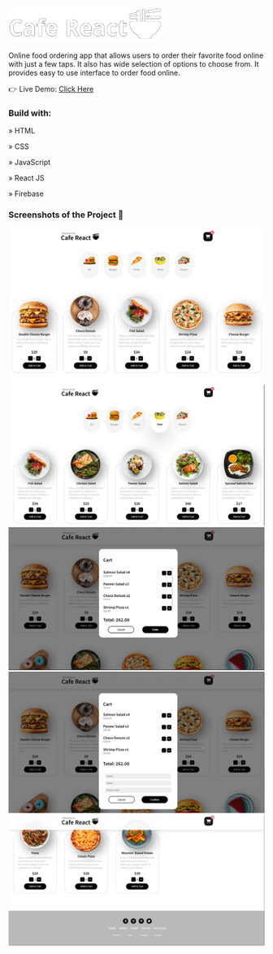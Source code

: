 <img src="https://raw.githubusercontent.com/rohhan36/food-app-assests/main/assets/text-logo.png" alt="drawing" width="300"/>


Online food ordering app that allows users to order their favorite food online with just a few taps. It also has wide selection of options to choose from. It provides easy to use interface to order food online.


👉 Live Demo: [Click Here](https://rohhan36.github.io/cafe-react/)
### Build with:

» HTML

» CSS

» JavaScript

» React JS

» Firebase

### Screenshots of the Project 📸
![Home Page](image.png)
![Filter Category](image-1.png)
![Cart](image-2.png)
![Order form](image-3.png)
![Footer](image-4.png)




